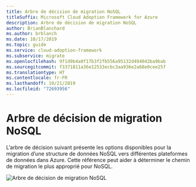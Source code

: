 ```yaml
---
title: Arbre de décision de migration NoSQL
titleSuffix: Microsoft Cloud Adoption Framework for Azure
description: Arbre de décision de migration NoSQL
author: BrianBlanchard
ms.author: brblanch
ms.date: 10/17/2019
ms.topic: guide
ms.service: cloud-adoption-framework
ms.subservice: migrate
ms.openlocfilehash: 9f1d9b4a0f17b3f2fb556a95132d494042ba9bab
ms.sourcegitcommit: f3371811a36e12533ecbc3aa936e2a68e0cee25f
ms.translationtype: HT
ms.contentlocale: fr-FR
ms.lasthandoff: 10/21/2019
ms.locfileid: "72693956"
---
```

# <a name="nosql-migration-decision-tree"></a>Arbre de décision de migration NoSQL

L’arbre de décision suivant présente les options disponibles pour la migration d’une structure de données NoSQL vers différentes plateformes de données dans Azure.
Cette référence peut aider à déterminer le chemin de migration le plus approprié pour NoSQL.

![Arbre de décision de migration NoSQL](../../_images/innovate/considerations/no-sql-decision-tree.png)
